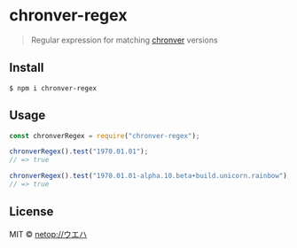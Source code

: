 # chronver-regex

> Regular expression for matching [chronver](https://chronver.org "Official ChronVer website") versions



## Install

```
$ npm i chronver-regex
```



## Usage

```js
const chronverRegex = require("chronver-regex");

chronverRegex().test("1970.01.01");
// => true

chronverRegex().test("1970.01.01-alpha.10.beta+build.unicorn.rainbow");
// => true
```



## License

MIT © [netop://ウエハ](https://webb.page "Homepage of netop://ウエハ")

